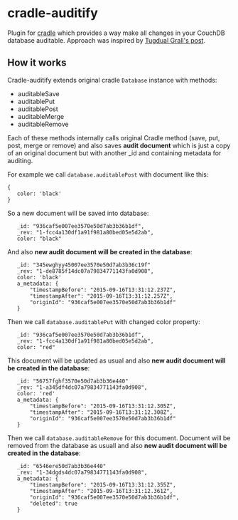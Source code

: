 cradle-auditify
===============

Plugin for [cradle](https://github.com/flatiron/cradle) which provides a way make all changes in your CouchDB database
auditable.
Approach was inspired by [Tugdual Grall's post](http://blog.couchbase.com/how-implement-document-versioning-couchbase).

How it works
------------

Cradle-auditify extends original cradle ```Database``` instance with methods:
 - auditableSave
 - auditablePut
 - auditablePost
 - auditableMerge
 - auditableRemove

 Each of these methods internally calls original Cradle method (save, put, post, merge or remove) and also saves
 **audit document** which is just a copy of an original document but with another _id and containing metadata for
 auditing.

 For example we call ```database.auditablePost``` with document like this:

 ```
 {
    color: 'black'
 }
 ```

 So a new document will be saved into database:

 ```
    _id: "936caf5e007ee3570e50d7ab3b36b1df",
    _rev: "1-fcc4a130df1a91f981a80bed05e5d2ab",
    color: "black"
 ```

 And also **new audit document will be created in the database**:

 ```
    _id: "345ewghyy45007ee3570e50d7ab3b36c19f"
    _rev: "1-de8785f14dc07a79834771143fa0d908",
    color: 'black'
    a_metadata: {
        "timestampBefore": "2015-09-16T13:31:12.237Z",
        "timestampAfter": "2015-09-16T13:31:12.257Z",
        "originId": "936caf5e007ee3570e50d7ab3b36b1df"
    }
 ```

 Then we call ```database.auditablePut``` with changed color property:

  ```
     _id: "936caf5e007ee3570e50d7ab3b36b1df",
     _rev: "1-fcc4a130df1a91f981a80bed05e5d2ab",
     color: "red"
  ```

  This document will be updated as usual and also **new audit document will be created in the database**:


 ```
    _id: "56757fghf3570e50d7ab3b36e440"
    _rev: "1-a345df4dc07a79834771143fa0d908",
    color: 'red'
    a_metadata: {
        "timestampBefore": "2015-09-16T13:31:12.305Z",
        "timestampAfter": "2015-09-16T13:31:12.308Z",
        "originId": "936caf5e007ee3570e50d7ab3b36b1df"
    }
 ```

  Then we call ```database.auditableRemove``` for this document. Document will be removed from the database as
  usuall and also **new audit document will be created in the database**:

   ```
      _id: "6546ere50d7ab3b36e440"
      _rev: "1-34dgds4dc07a79834771143fa0d908",
      a_metadata: {
          "timestampBefore": "2015-09-16T13:31:12.355Z",
          "timestampAfter": "2015-09-16T13:31:12.361Z",
          "originId": "936caf5e007ee3570e50d7ab3b36b1df",
          "deleted": true
      }
   ```